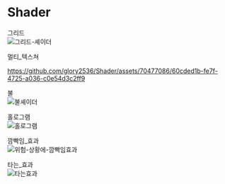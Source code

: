 # Shader

그리드<br/>
![그리드-셰이더](https://github.com/glory2536/Shader/assets/70477086/a34aedf9-01c7-4fb9-9c28-01702ec23c50)

멀티_텍스쳐


https://github.com/glory2536/Shader/assets/70477086/60cded1b-fe7f-4725-a036-c0e54d3c2ff9<br/>




불<br/>
![불셰이더](https://github.com/glory2536/Shader/assets/70477086/2a19a9be-eb6f-40fd-9ead-0bf5db750ea2)

홀로그램<br/>
![홀로그램](https://github.com/glory2536/Shader/assets/70477086/1497a72d-ab44-431d-ab7d-6e87756787da)

깜빡임_효과<br/>
![위험-상황에-깜빡임효과](https://github.com/glory2536/Shader/assets/70477086/dc03bd21-b42c-45cc-a398-745a23454c51)

타는_효과<br/>
![타는효과](https://github.com/glory2536/Shader/assets/70477086/822542ec-65ef-4dea-b2ee-c0732e727e8f)
